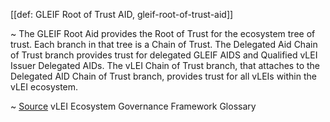 [[def: GLEIF Root of Trust AID, gleif-root-of-trust-aid]]

~ The GLEIF Root Aid provides the Root of Trust for the ecosystem tree of trust. Each branch in that tree is a Chain of Trust. The Delegated Aid Chain of Trust branch provides trust for delegated GLEIF AIDS and Qualified vLEI Issuer Delegated AIDs. The vLEI Chain of Trust branch, that attaches to the Delegated AID Chain of Trust branch, provides trust for all vLEIs within the vLEI ecosystem.

~ [Source](https://www.gleif.org/vlei/introducing-the-vlei-ecosystem-governance-framework/2023-12-15_vlei-egf-v2.0-glossary_v1.3_final.pdf) vLEI Ecosystem Governance Framework Glossary